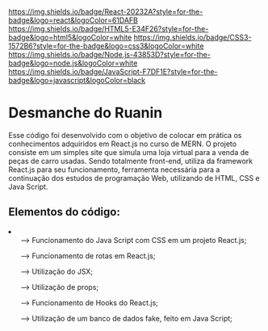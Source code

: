 https://img.shields.io/badge/React-20232A?style=for-the-badge&logo=react&logoColor=61DAFB
https://img.shields.io/badge/HTML5-E34F26?style=for-the-badge&logo=html5&logoColor=white
https://img.shields.io/badge/CSS3-1572B6?style=for-the-badge&logo=css3&logoColor=white
https://img.shields.io/badge/Node.js-43853D?style=for-the-badge&logo=node.js&logoColor=white
https://img.shields.io/badge/JavaScript-F7DF1E?style=for-the-badge&logo=javascript&logoColor=black
# Desmanche do Ruanin
Esse código foi desenvolvido com o objetivo de colocar em prática os conhecimentos adquiridos em React.js no curso de MERN. O projeto consiste em um simples site que simula uma loja virtual para a venda de peças de carro usadas. Sendo totalmente front-end, utiliza da framework React.js para seu funcionamento, ferramenta necessária para a continuação dos estudos de programação Web, utilizando de HTML, CSS e Java Script.

## Elementos do código:
<li>
    <ul>--> Funcionamento do Java Script com CSS em um projeto React.js;</ul>
    <ul>--> Funcionamento de rotas em React.js;</ul>
    <ul>--> Utilização do JSX;</ul>
    <ul>--> Utilização de props;</ul>
    <ul>--> Funcionamento de Hooks do React.js;</ul>
    <ul>--> Utilização de um banco de dados fake, feito em Java Script;</ul>
</li>

